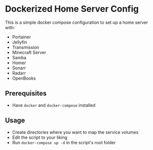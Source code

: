 # Dockerized Home Server Config

This is a simple docker compose configuration to set up a home server with:
- Portainer
- Jellyfin
- Transmission
- Minecraft Server
- Samba
- Homer
- Sonarr
- Radarr
- OpenBooks

## Prerequisites

- Have `docker` and `docker-compose` installed

## Usage

- Create directories where you want to map the service volumes
- Edit the script to your liking
- Run `docker-compose up -d` in the script's root folder
